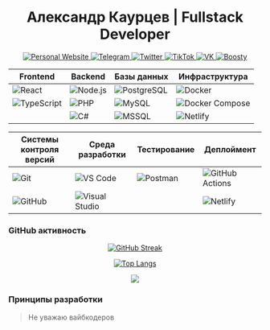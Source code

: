 <h1 align="center">Александр Каурцев | Fullstack Developer</h1>

<div align="center">
  <a href="https://kaurcev.dev" target="_blank">
    <img src="https://img.shields.io/badge/Website-0A0A0A?style=flat&logo=google-chrome&logoColor=white" alt="Personal Website">
  </a>
  <a href="https://t.me/kaurcev" target="_blank">
    <img src="https://img.shields.io/badge/Telegram-26A5E4?style=flat&logo=telegram" alt="Telegram">
  </a>
  <a href="https://twitter.com/kaurcev" target="_blank">
    <img src="https://img.shields.io/badge/Twitter-1DA1F2?style=flat&logo=twitter" alt="Twitter">
  </a>
  <a href="https://www.tiktok.com/@kaurcev" target="_blank">
    <img src="https://img.shields.io/badge/TikTok-000000?style=flat&logo=tiktok" alt="TikTok">
  </a>
  <a href="https://vk.com/kaurcev" target="_blank">
    <img src="https://img.shields.io/badge/VK-0077FF?style=flat&logo=vk" alt="VK">
  </a>
  <a href="https://boosty.to/kaurcev" target="_blank">
    <img src="https://img.shields.io/badge/Boosty-FF5C5C?style=flat" alt="Boosty">
  </a>
</div>

<div align="center">
  
| Frontend            | Backend             | Базы данных        | Инфраструктура     |
|---------------------|---------------------|--------------------|--------------------|
| ![React](https://img.shields.io/badge/React-61DAFB?style=flat-square&logo=react&logoColor=black) | ![Node.js](https://img.shields.io/badge/Node.js-339933?style=flat-square&logo=nodedotjs&logoColor=white) | ![PostgreSQL](https://img.shields.io/badge/PostgreSQL-4169E1?style=flat-square&logo=postgresql&logoColor=white) | ![Docker](https://img.shields.io/badge/Docker-2496ED?style=flat-square&logo=docker&logoColor=white) |
| ![TypeScript](https://img.shields.io/badge/TypeScript-3178C6?style=flat-square&logo=typescript&logoColor=white) | ![PHP](https://img.shields.io/badge/PHP-777BB4?style=flat-square&logo=php&logoColor=white) | ![MySQL](https://img.shields.io/badge/MySQL-4479A1?style=flat-square&logo=mysql&logoColor=white) | ![Docker Compose](https://img.shields.io/badge/Docker_Compose-2496ED?style=flat-square&logo=docker&logoColor=white) |
|  | ![C#](https://img.shields.io/badge/C%23-239120?style=flat-square&logo=c-sharp&logoColor=white) | ![MSSQL](https://img.shields.io/badge/SQL_Server-CC2927?style=flat-square&logo=microsoft-sql-server&logoColor=white) | ![Netlify](https://img.shields.io/badge/Netlify-00C7B7?style=flat-square&logo=netlify&logoColor=white) |

</div>

<div align="center">
  
| Системы контроля версий | Среда разработки    | Тестирование       | Деплоймент        |
|-------------------------|---------------------|--------------------|-------------------|
| ![Git](https://img.shields.io/badge/Git-F05032?style=flat-square&logo=git&logoColor=white) | ![VS Code](https://img.shields.io/badge/VSCode-007ACC?style=flat-square&logo=visual-studio-code&logoColor=white) | ![Postman](https://img.shields.io/badge/Postman-FF6C37?style=flat-square&logo=postman&logoColor=white) | ![GitHub Actions](https://img.shields.io/badge/GitHub_Actions-2088FF?style=flat-square&logo=github-actions&logoColor=white) |
| ![GitHub](https://img.shields.io/badge/GitHub-181717?style=flat-square&logo=github&logoColor=white) | ![Visual Studio](https://img.shields.io/badge/Visual_Studio-5C2D91?style=flat-square&logo=visual%20studio&logoColor=white) |  | ![Netlify](https://img.shields.io/badge/Netlify-00C7B7?style=flat-square&logo=netlify&logoColor=white) |

</div>

### GitHub активность

<div align="center">
  
[![GitHub Streak](https://streak-stats.demolab.com?user=kaurcev&theme=graywhite&border_radius=6&mode=weekly)](https://git.io/streak-stats)

[![Top Langs](https://github-readme-stats.vercel.app/api/top-langs/?username=kaurcev&layout=compact&theme=graywhite&hide_border=true)](https://github.com/kaurcev)

![](https://komarev.com/ghpvc/?username=kaurcev&color=0D8FDB&style=flat-square)

</div>

### Принципы разработки

> Не уважаю вайбкодеров
